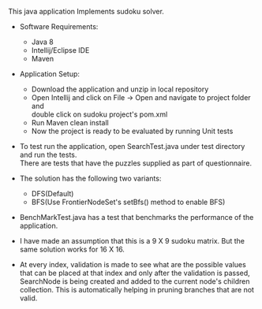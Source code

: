This java application Implements sudoku solver.

- Software Requirements:

    - Java 8
    - Intellij/Eclipse IDE
    - Maven
    
- Application Setup:

    * Download the application and unzip in local repository
    * Open Intellij and click on File -> Open and navigate to project folder and <br/> double click on sudoku project's pom.xml
    * Run Maven clean install
    * Now the project is ready to be evaluated by running Unit tests

- To test run the application, open SearchTest.java under test directory and run the tests.<br/>
There are tests that have the puzzles supplied as part of questionnaire. 

- The solution has the following two variants:

    * DFS(Default)
    * BFS(Use FrontierNodeSet's setBfs() method to enable BFS)

- BenchMarkTest.java has a test that benchmarks the performance of the application.

- I have made an assumption that this is a 9 X 9 sudoku matrix. But the same solution works for 16 X 16.

- At every index, validation is made to see what are the possible values that can be placed at that index and only after the validation is passed, SearchNode is being created and added to the current node's children collection. This is automatically helping in pruning branches that are not valid.
